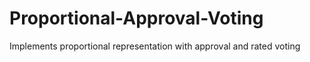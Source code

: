 # Proportional-Approval-Voting
Implements proportional representation with approval and rated voting

